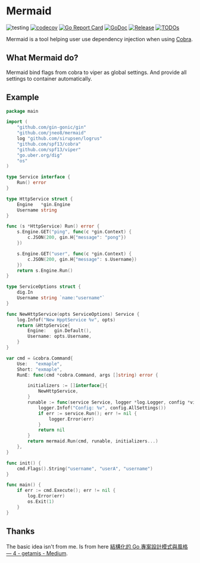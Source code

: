 # Mermaid

![testing](https://github.com/jneo8/mermaid/workflows/testing/badge.svg)
[![codecov](https://codecov.io/gh/jneo8/mermaid/branch/master/graph/badge.svg)](https://codecov.io/gh/jneo8/mermaid)
[![Go Report Card](https://goreportcard.com/badge/github.com/jneo8/mermaid)](https://goreportcard.com/report/github.com/jneo8/mermaid)
[![GoDoc](https://godoc.org/github.com/jneo8/mermaid?status.svg)](https://godoc.org/github.com/jneo8/mermaid)
[![Release](https://img.shields.io/github/release/jneo8/mermaid.svg?style=plastic)](https://github.com/jneo8/mermaid/releases)
[![TODOs](https://badgen.net/https/api.tickgit.com/badgen/github.com/jneo8/mermaid)](https://www.tickgit.com/browse?repo=github.com/jneo8/mermaid)

Mermaid is a tool helping user use dependency injection when using [Cobra](https://github.com/spf13/cobra).

## What Mermaid do?

Mermaid bind flags from cobra to viper as global settings. And provide all settings to container automatically. 


## Example

```go
package main

import (
	"github.com/gin-gonic/gin"
	"github.com/jneo8/mermaid"
	log "github.com/sirupsen/logrus"
	"github.com/spf13/cobra"
	"github.com/spf13/viper"
	"go.uber.org/dig"
	"os"
)

type Service interface {
	Run() error
}

type HttpService struct {
	Engine   *gin.Engine
	Username string
}

func (s *HttpService) Run() error {
	s.Engine.GET("ping", func(c *gin.Context) {
		c.JSON(200, gin.H{"message": "pong"})
	})

	s.Engine.GET("user", func(c *gin.Context) {
		c.JSON(200, gin.H{"message": s.Username})
	})
	return s.Engine.Run()
}

type ServiceOptions struct {
	dig.In
	Username string `name:"username"`
}

func NewHttpService(opts ServiceOptions) Service {
	log.Infof("New HpptService %v", opts)
	return &HttpService{
		Engine:   gin.Default(),
		Username: opts.Username,
	}
}

var cmd = &cobra.Command{
	Use:   "exmaple",
	Short: "exmaple",
	RunE: func(cmd *cobra.Command, args []string) error {

		initializers := []interface{}{
			NewHttpService,
		}
		runable := func(service Service, logger *log.Logger, config *viper.Viper) error {
			logger.Infof("Config: %v", config.AllSettings())
			if err := service.Run(); err != nil {
				logger.Error(err)
			}
			return nil
		}
		return mermaid.Run(cmd, runable, initializers...)
	},
}

func init() {
	cmd.Flags().String("username", "userA", "username")
}

func main() {
	if err := cmd.Execute(); err != nil {
		log.Error(err)
		os.Exit(1)
	}
}
```

## Thanks

The basic idea isn't from me. Is from here [結構化的 Go 專案設計模式與風格 — 4 - getamis - Medium](https://medium.com/getamis/%E7%B5%90%E6%A7%8B%E5%8C%96%E7%9A%84-go-%E5%B0%88%E6%A1%88%E8%A8%AD%E8%A8%88%E6%A8%A1%E5%BC%8F%E8%88%87%E9%A2%A8%E6%A0%BC-2-548fec8cd9bb).
